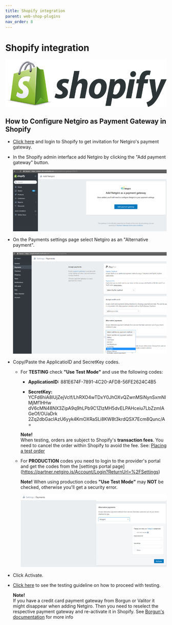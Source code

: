 ```yaml
---
title: Shopify integration
parent: web-shop-plugins
nav_order: 8
---
```


# Shopify integration

<img src="/images/shopify-logo-785x231.png">

## How to Configure Netgiro as Payment Gateway in Shopify

- [Click here](https://accounts.shopify.com/store-login?redirect=authorize_gateway%2F1030172) and login to Shopify to get invitation for Netgiro's payment gateway.

- In the Shopify admin interface add Netgiro by clicking the "Add payment gateway" button.

  <img src="images/Shopify_AddNetgiro.png">

- On the Payments settings page select Netgiro as an "Alternative payment".

  <img src="images/Shopify_Settings.png">

- Copy/Paste the ApplicatioID and SecretKey codes.

  - For **TESTING** check **"Use Test Mode"** and use the following codes:

    - **ApplicationID:** 881E674F-7891-4C20-AFD8-56FE2624C4B5

    - **SecretKey:** YCFd6hiA8lUjZejVcIf/LhRXO4wTDxY0JhOXvQZwnMSiNynSxmNIMjMf1HHw
                    dV6cMN48NX3ZipA9q9hLPb9C1ZIzMH5dvELPAHceiu7LbZzmIAGeOf/OUaDrk
                    2Zq2dbGacIAzU6yyk4KmOXRaSLi8KW8t3krdQSX7Ecm8Qunc/A=

    **Note!**    
    When testing, orders are subject to Shopify's **transaction fees**. You need to cancel the order within Shopify to avoid the fee.
    See: [Placing a test order](https://help.shopify.com/en/manual/checkout-settings/test-orders)



  - For **PRODUCTION** codes you need to login to the provider's portal and get the codes from the [settings portal page] (https://partner.netgiro.is/Account/Login?ReturnUrl=%2FSettings)

    **Note!** 
    When using production codes **"Use Test Mode"** may **NOT** be checked, otherwise you'll get a security error.

    <img src="images/Shopify_Codes.png">
      
- Click Activate.
    
- [Click here](https://netgiro.github.io/testing.html) to see the testing guideline on how to proceed with testing.
  
    **Note!**    
     If you have a credit card payment gateway from Borgun or Valitor it might disappear when adding Netgiro. 
     Then you need to reselect the respective payment gateway and re-activate it in Shopify. 
     See [Borgun's documentation](https://docs.borgun.is/hostedpayments/plugins/shopify/) for more info
    
        
